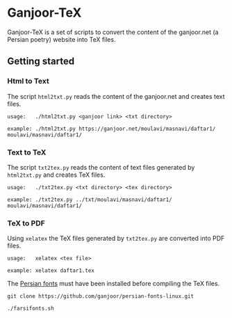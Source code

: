 # Ganjoor-TeX

Ganjoor-TeX is a set of scripts to convert the content of the ganjoor.net (a Persian poetry) website into TeX files.

## Getting started

### Html to Text

The script `html2txt.py` reads the content of the ganjoor.net and creates text files.

```
usage:   ./html2txt.py <ganjoor link> <txt directory>

example: ./html2txt.py https://ganjoor.net/moulavi/masnavi/daftar1/ moulavi/masnavi/daftar1/
```

### Text to TeX

The script `txt2tex.py` reads the content of text files generated by `html2txt.py` and creates TeX files.

```
usage:   ./txt2tex.py <txt directory> <tex directory>

example: ./txt2tex.py ../txt/moulavi/masnavi/daftar1/ moulavi/masnavi/daftar1/
```

### TeX to PDF

Using `xelatex` the TeX files generated by `txt2tex.py` are converted into PDF files. 

```
usage:   xelatex <tex file>

example: xelatex daftar1.tex
```

The [Persian fonts](https://github.com/ganjoor/persian-fonts-linux) must have been installed before compiling the TeX files.

```
git clone https://github.com/ganjoor/persian-fonts-linux.git

./farsifonts.sh
```
